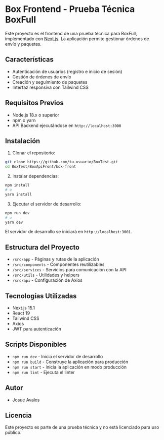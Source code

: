 # Box Frontend - Prueba Técnica BoxFull

Este proyecto es el frontend de una prueba técnica para BoxFull, implementado con [Next.js](https://nextjs.org). La aplicación permite gestionar órdenes de envío y paquetes.

## Características

- Autenticación de usuarios (registro e inicio de sesión)
- Gestión de órdenes de envío
- Creación y seguimiento de paquetes
- Interfaz responsiva con Tailwind CSS

## Requisitos Previos

- Node.js 18.x o superior
- npm o yarn
- API Backend ejecutándose en `http://localhost:3000`

## Instalación

1. Clonar el repositorio:
```bash
git clone https://github.com/tu-usuario/BoxTest.git
cd BoxTest/BoxApiFront/box-front
```

2. Instalar dependencias:
```bash
npm install
# o
yarn install
```

3. Ejecutar el servidor de desarrollo:
```bash
npm run dev
# o
yarn dev
```

El servidor de desarrollo se iniciará en `http://localhost:3001`.

## Estructura del Proyecto

- `/src/app` - Páginas y rutas de la aplicación
- `/src/components` - Componentes reutilizables
- `/src/services` - Servicios para comunicación con la API
- `/src/utils` - Utilidades y helpers
- `/src/api` - Configuración de Axios

## Tecnologías Utilizadas

- Next.js 15.1
- React 19
- Tailwind CSS
- Axios
- JWT para autenticación

## Scripts Disponibles

- `npm run dev` - Inicia el servidor de desarrollo
- `npm run build` - Construye la aplicación para producción
- `npm run start` - Inicia la aplicación en modo producción
- `npm run lint` - Ejecuta el linter

## Autor

- Josue Avalos

## Licencia

Este proyecto es parte de una prueba técnica y no está licenciado para uso público.
